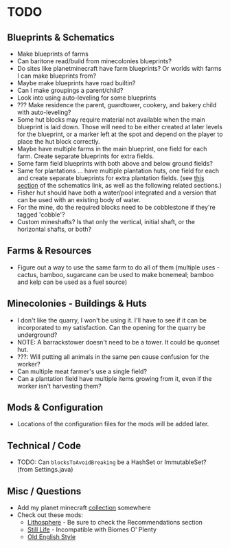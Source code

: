 # TODO

## Blueprints & Schematics

- Make blueprints of farms
- Can baritone read/build from minecolonies blueprints?
- Do sites like planetminecraft have farm blueprints? Or worlds with farms I can make blueprints from?
- Maybe make blueprints have road builtin?
- Can I make groupings a parent/child?
- Look into using auto-leveling for some blueprints
- ??? Make residence the parent, guardtower, cookery, and bakery child with auto-leveling?
- Some hut blocks may require material not available when the main blueprint is laid down. Those will need to be either created at later levels for the blueprint, or a marker left at the spot and depend on the player to place the hut block correctly.
- Maybe have multiple farms in the main blueprint, one field for each farm. Create separate blueprints for extra fields.
- Some farm field blueprints with both above and below ground fields?
- Same for plantations ... have multiple plantation huts, one field for each and create separate blueprints for extra plantation fields. (see [this section](https://minecolonies.com/wiki/tutorials/schematics#plantation-fields) of the schematics link, as well as the following related sections.)
- Fisher hut should have both a water/pool integrated and a version that can be used with an existing body of water.
- For the mine, do the required blocks need to be cobblestone if they're tagged 'cobble'?
- Custom mineshafts? Is that only the vertical, initial shaft, or the horizontal shafts, or both?

## Farms & Resources

- Figure out a way to use the same farm to do all of them (multiple uses - cactus, bamboo, sugarcane can be used to make bonemeal; bamboo and kelp can be used as a fuel source)

## Minecolonies - Buildings & Huts

- I don't like the quarry, I won't be using it. I'll have to see if it can be incorporated to my satisfaction. Can the opening for the quarry be underground?
- NOTE: A barrackstower doesn't need to be a tower. It could be quonset hut.
- ???: Will putting all animals in the same pen cause confusion for the worker?
- Can multiple meat farmer's use a single field?
- Can a plantation field have multiple items growing from it, even if the worker isn't harvesting them?

## Mods & Configuration

- Locations of the configuration files for the mods will be added later.

## Technical / Code

- TODO: Can `blocksToAvoidBreaking` be a HashSet or ImmutableSet? (from Settings.java)

## Misc / Questions

- Add my planet minecraft [collection](https://www.planetminecraft.com/collection/287500/harleycolonies/) somewhere
- Check out these mods:
  - [Lithosphere](https://modrinth.com/datapack/lithosphere) - Be sure to check the Recommendations section
  - [Still Life](https://modrinth.com/datapack/still-life) - Incompatible with Biomes O' Plenty
  - [Old English Style](https://www.planetminecraft.com/mod/old-english-stylepack-for-minecolonies-1-20/)
